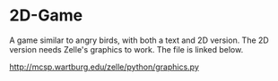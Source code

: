 # 2D-Game
A game similar to angry birds, with both a text and 2D version.  The 2D version needs Zelle's graphics to work.  The file is linked below.

http://mcsp.wartburg.edu/zelle/python/graphics.py
